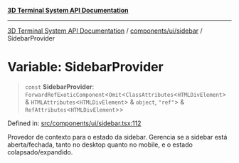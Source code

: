 [**3D Terminal System API Documentation**](../../../../README.md)

***

[3D Terminal System API Documentation](../../../../README.md) / [components/ui/sidebar](../README.md) / SidebarProvider

# Variable: SidebarProvider

> `const` **SidebarProvider**: `ForwardRefExoticComponent`\<`Omit`\<`ClassAttributes`\<`HTMLDivElement`\> & `HTMLAttributes`\<`HTMLDivElement`\> & `object`, `"ref"`\> & `RefAttributes`\<`HTMLDivElement`\>\>

Defined in: [src/components/ui/sidebar.tsx:112](https://github.com/Dicommunitas/ThreeJS_Terminal_3D/blob/d3a4c6e46069e0806d20629a3dc62ea6a87d736c/src/components/ui/sidebar.tsx#L112)

Provedor de contexto para o estado da sidebar.
Gerencia se a sidebar está aberta/fechada, tanto no desktop quanto no mobile,
e o estado colapsado/expandido.
